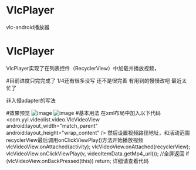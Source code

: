 # VlcPlayer
vlc-android播放器
# VlcPlayer
VlcPlayer实现了在列表控件（RecyclerView）中加载并播放视频，

#目前进度只完完成了 1/4还有很多没写 还不是很完善  有用到的慢慢改吧  最近太忙了

非入侵adapter的写法

#效果预览
![image](https://github.com/mengzhidaren/RecyclerViewVideoDemo/blob/master/gif/demo.gif)
![image](https://github.com/mengzhidaren/RecyclerViewVideoDemo/blob/master/gif/demo.gif)
#基本用法
在xml布局中加入以下代码
 <com.yyl.videolist.video.VlcVideoView
        android:layout_width="match_parent"
        android:layout_height="wrap_content" />
然后设置视频路径地址，和活动范围
recyclerView最后调用onClickViewPlay()方法开始播放视频
  vlcVideoView.onAttached(activity);
  vlcVideoView.onAttached(recyclerView);
  vlcVideoView.onClickViewPlay(v, videoItemData.getMp4_url());
  //全屏返回
   if (vlcVideoView.onBackPressed(this)) return;
    详细请查看代码
